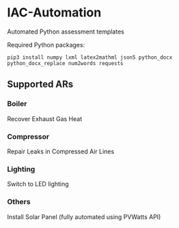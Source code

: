 # IAC-Automation
Automated Python assessment templates

Required Python packages:
```
pip3 install numpy lxml latex2mathml json5 python_docx python_docx_replace num2words requests
```
## Supported ARs

### Boiler
Recover Exhaust Gas Heat

### Compressor
Repair Leaks in Compressed Air Lines

### Lighting
Switch to LED lighting

### Others
Install Solar Panel (fully automated using PVWatts API)